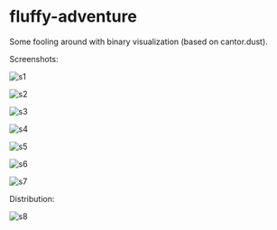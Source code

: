 # fluffy-adventure

Some fooling around with binary visualization (based on cantor.dust).

Screenshots:

![s1](http://i.imgur.com/OujEAtM.png)

![s2](http://i.imgur.com/xGiUfdJ.png)

![s3](http://i.imgur.com/otJSTDA.png)

![s4](http://i.imgur.com/46noklV.png)

![s5](http://i.imgur.com/fxATZBZ.png)

![s6](http://i.imgur.com/1ps8Lbu.png)

![s7](http://i.imgur.com/e0W2jeN.png)

Distribution:

![s8](http://i.imgur.com/0uS9RmE.png)